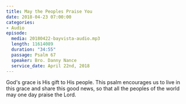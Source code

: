 ```yaml
---
title: May the Peoples Praise You
date: 2018-04-23 07:00:00
categories:
- Audio
episode:
  media: 20180422-bayvista-audio.mp3
  length: 11614089
  duration: "34:55"
  passage: Psalm 67
  speaker: Bro. Danny Nance
  service_date: April 22nd, 2018
---
```

God's grace is His gift to His people. This psalm encourages us to live in this grace and share this good news, so that all the peoples of the world may one day praise the Lord.